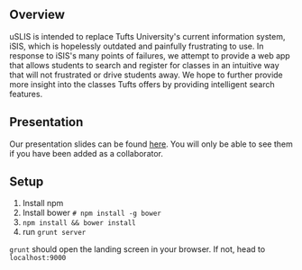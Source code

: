 Overview
-----
uSLIS is intended to replace Tufts University's current information system, iSIS, which is hopelessly outdated and painfully frustrating to use. In response to iSIS's many points of failures, we attempt to provide a web app that allows students to search and register for classes in an intuitive way that will not frustrated or drive students away. We hope to further provide more insight into the classes Tufts offers by providing intelligent search features. 

Presentation
-----
Our presentation slides can be found [here](https://docs.google.com/presentation/d/18Acd_WWfRBlsFbXyJFtinRlqGYUEsmJ0p-XX0bLh8p4/edit?usp=sharing). You will only be able to see them if you have been added as a collaborator.

Setup
-----
1. Install npm
1. Install bower `# npm install -g bower`
1. `npm install && bower install`
1. run `grunt server`

`grunt` should open the landing screen in your browser. If not, head to `localhost:9000`
